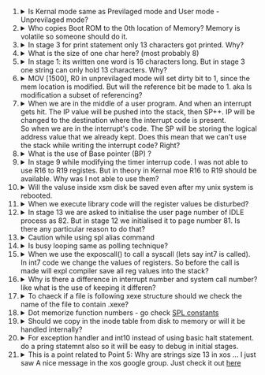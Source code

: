 <ol>
	<li>
		<!-- 1 -->
		<details close>
		<summary>Is Kernal mode same as Previlaged mode and User mode - Unprevilaged mode?</summary>
		<p>Yes, its just terminology</p>
		</details>
	</li>
	<li>
		<!-- 2 -->
		<details close>
		<summary>Who copies Boot ROM to the 0th location of Memory? Memory is volatile so someone should do it.</summary>
		<p> answer was discussed in the xos google group.</br>
		<a href="https://groups.google.com/g/xos-users/c/cnQkHeGSafY/m/ebEFi2PmAgAJ"> grp discussion </a>
		</br>
		<img src="img/rom_doubt.png">
		</p>
		</details>
	</li>
	<li>
		<!-- 3 -->
		<details close>
		<summary>In stage 3 for print statement only 13 characters got printed. Why?</summary>
		<p>This is an abstraction that is hidden from us.</p>
		</details>
	</li>
	<li>
		<!-- 4 -->
		<details close>
		<summary>What is the size of one char here? (most probably 8)</summary>
		<p>The following is only my guess. ask profressior for conformation. The xsm machine's word length is 13characters. Reason for believing the last statement is - when we try to print some big string stored in a general purpose register the string gets truncated after 13 chars. Then now in the xfs-disk the word size is 16 characters This can be seen in stage 2: understanding Filsystem, when we dump the data stored inside a file.</p>
		</details>
	</li>
	<li>
		<!-- 5 -->
		<details close>
		<summary>In stage 1: its written one word is 16 characters long. But in stage 3 one string can only hold 13 characters. Why?</summary>
		<p>Both values are 16 only. But when we implement them we have to use \n and \0 and other stuff to handle string that's why size of stirng appears to be 13 when we execute code</p>
		</details>
	</li>
	<li>
		<!-- 6 -->
		<details close>
		<summary>MOV [1500], R0 in unprevilaged mode will set dirty bit to 1, since  the mem location is modified. But will the reference bit be made to 1. aka Is modification a subset of referencing?</summary>
		<p>yes, (i think)</p>
		</details>
	</li>
	<li>
		<!-- 7 -->
		<details close>
		<summary>
		When we are in the middle of a user program. And when an interrupt gets hit.
		The IP value will be pushed into the stack, then SP++.
		IP will be changed to the destination where the interrupt code is present.
		<br/>
		So when we are in the interrupt's code. The SP will be storing the logical address value that we already kept.
		Does this mean that we can't use the stack while writing the interrupt code? Right?
		</summary>
		<p>yes, (i think)
		<br/>
		or else we will have to store SP value in some register and then make the value the old one before doing ireturn.
		<br/>
		Kernel maintains a new thing called kernal stack - stage 9 stuff
		</p>
		</details>
	</li>
	<li>
		<!-- 8 -->
		<details close>
		<summary> What is the use of Base pointer (BP) ? </summary>
		<p>Base pointer is used for storing the retur addres when we call a function from another function. Not completely conviced with this. Do more research.</p>
		</details>
	</li>
	<li>
		<!-- 9 -->
		<details close>
		<summary>In stage 9 while modifying the timer interrup code. I was not able to use R16 to R19 registes.
		But in theory in Kernal moe R16 to R19 should be available. Why was I not able to use them?</summary>
		<p>R16 to R19 are reserved for compiler to convert code form spl to assembly.<a href="https://exposnitc.github.io/support_tools-files/spl.html">go to registers and ports in the doccumentation</a></p>
		</details>
	</li>
	<li>
		<!-- 10 -->
		<details colse>
		<summary>Will the valuse inside xsm disk be saved even after my unix system is rebooted.</summary>
		<p>Yes, I just checked what are the contents of my disk using the copy xfs-interface command. And my old code is still in it (The ones that I loaded in my last coding session).</p>
		</details>
	</li>
	<li>
		<!-- 11 -->
		<details close>
		<summary>When we execute library code will the register values be disturbed?</summary>
		<p>Yes, If you need proof go and read the library.lib file inside myexpos/expl/ directory</p>
		</details>
	</li>
	<li>
		<!-- 12 -->
		<details close>
		<summary>In stage 13 we are asked to initialise the user page number of IDLE process as 82. But in stage 12 we initialised it to page number 81. Is there any particular reason to do that?</summary>
		<p>read properly it was already 82 only. You messed up Stack page number with user area page number</p>
		</details>
	</li>
	<li>
		<!-- 13 -->
		<details close>
		<summary>Caution while using spl alias command</summary>
		<p> Alias is not a variable so if you modify the registers directly (for example: after restore instruction) dont use the alias name because the values would have been overrided. </p>
		</details>
	</li>
	<li>
		<!-- 14 -->
		<details close>
		<summary>Is busy looping same as polling technique?</summary>
		<p>Polling is when a process polls for lets say some data and does something in the mean time. While In busy loop the program just waits without doing anything in between checks.</p>
		</details>
	</li>
	<li>
		<!-- 15 -->
		<details close>
		<summary>When we use the exposcall() to call a syscall (lets say int7 is called). In int7 code we change the values of registers. So before the call is made will expl compiler save all reg values into the stack?</summary>
		<p>My guess: the expl compiler will handle it.</p>
		</details>
	</li>
	<li>
		<!-- 16 -->
		<details close>
		<summary>Why is there a difference in interrupt number and system call number? like what is the use of keeping it differen?</summary>
		<p>My guess: we implement differnt syscalls in one interrupt's code sooooo we need different numberings. My guess was correct.</p>
		</details>
	</li>
	<li>
		<!-- 17 -->
		<details close>
		<summary>To chaeck if a file is following xexe structure should we check the name of the file to contain .xexe?</summary>
		<p>There will be a inode table entry which tells that data</p>
		</details>
	</li>
	<li>
		<!-- 18 -->
		<details close>
		<summary>Dot memorize function numbers - go check <a href="https://exposnitc.github.io/support_tools-files/constants.html">SPL constants</a></summary>
		<p>Just a pointer that i found very late</p>
		</details>
	</li>
	<li>
		<!-- 19 -->
		<details close>
		<summary>Should we copy in the inode table from disk to memory or will it be handled internally?</summary>
		<p>We have to copy it manually. But idk where its mentioned in the stage 17 doc. My bad its there in Modifications to Boot Module point 1.</p>
		</details>
	</li>
	<li>
		<!-- 20 -->
		<details close>
		<summary>For exception handler and int10 instead of using basic halt statement. do a pring statemnt also so it will be easy to debug in initial stages.</summary>
		<p>Bonus points :)<p>
		</details>
	</li>
	<li>
		<!-- 21 -->
		<details close>
		<summary>This is a point related to Point 5: Why are strings size 13 in xos ... I just saw A nice message in the xos google group. Just check it out <a href=https://groups.google.com/g/xos-users/c/BCbwiQIhTSE/m/-wtEKYMMCQAJ>here</a></summary>
		<p>Bonus points :)<p>
		</details>
	</li>
</ol>
